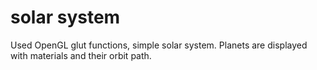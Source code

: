 # solar system

Used OpenGL glut functions, simple solar system. Planets are displayed with materials and their orbit path. 
